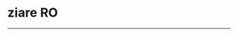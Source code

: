 # ziare RO


<!---

## TODO

Numai cu adblock proxy!

- https://www.catavencii.ro/actual
- https://www.biziday.ro/
- https://www.veridica.ro/ro
- cu abonament pt arhiva: https://newsweek.ro/

- https://dilemaveche.ro/sectiune/editoriale-si-opinii
- https://adevarul.ro/view/cronologic
- https://www.hotnews.ro/ultima_ora/5
- https://www.libertatea.ro/politica
- https://www.agerpres.ro/economic-intern/page/4
- https://www.g4media.ro/articole
- https://www.news.ro/economic/?p=5
- https://www.digi24.ro/stiri/actualitate/politica
- https://www.stiripesurse.ro/politica/page/8
- http://stiri.tvr.ro/2021-12-05
- https://www.dcnews.ro/politica_2.html
- https://www.antena3.ro/politica/
- https://evz.ro/politica/page/2
- https://www.capital.ro/actualitate
- https://www.profit.ro/toate?p=7
- https://alephnews.ro/ultimele-stiri/

-->

***
